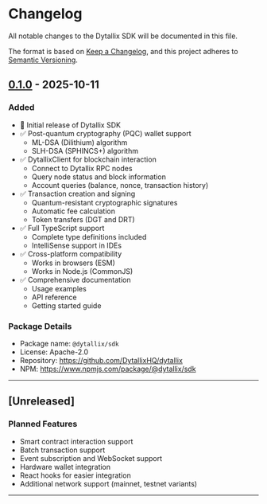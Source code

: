 # Changelog

All notable changes to the Dytallix SDK will be documented in this file.

The format is based on [Keep a Changelog](https://keepachangelog.com/en/1.0.0/),
and this project adheres to [Semantic Versioning](https://semver.org/spec/v2.0.0.html).

## [0.1.0] - 2025-10-11

### Added
- 🎉 Initial release of Dytallix SDK
- ✅ Post-quantum cryptography (PQC) wallet support
  - ML-DSA (Dilithium) algorithm
  - SLH-DSA (SPHINCS+) algorithm
- ✅ DytallixClient for blockchain interaction
  - Connect to Dytallix RPC nodes
  - Query node status and block information
  - Account queries (balance, nonce, transaction history)
- ✅ Transaction creation and signing
  - Quantum-resistant cryptographic signatures
  - Automatic fee calculation
  - Token transfers (DGT and DRT)
- ✅ Full TypeScript support
  - Complete type definitions included
  - IntelliSense support in IDEs
- ✅ Cross-platform compatibility
  - Works in browsers (ESM)
  - Works in Node.js (CommonJS)
- ✅ Comprehensive documentation
  - Usage examples
  - API reference
  - Getting started guide

### Package Details
- Package name: `@dytallix/sdk`
- License: Apache-2.0
- Repository: https://github.com/DytallixHQ/dytallix
- NPM: https://www.npmjs.com/package/@dytallix/sdk

---

## [Unreleased]

### Planned Features
- Smart contract interaction support
- Batch transaction support
- Event subscription and WebSocket support
- Hardware wallet integration
- React hooks for easier integration
- Additional network support (mainnet, testnet variants)

---

[0.1.0]: https://github.com/DytallixHQ/dytallix-sdk/releases/tag/v0.1.0
